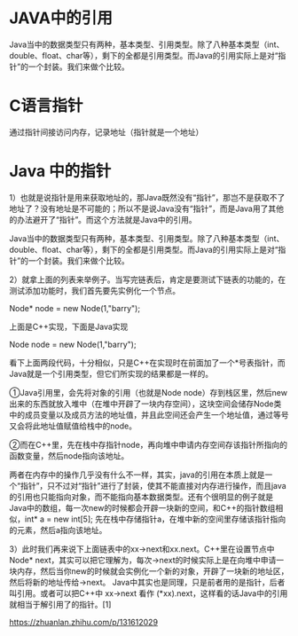 
# JAVA中的引用
Java当中的数据类型只有两种，基本类型、引用类型。除了八种基本类型（int、double、float、char等），剩下的全都是引用类型。而Java的引用实际上是对“指针”的一个封装。我们来做个比较。

# C语言指针
通过指针间接访问内存，记录地址（指针就是一个地址）


















# Java 中的指针
1）也就是说指针是用来获取地址的，那Java既然没有“指针”，那岂不是获取不了地址了？没有地址是不可能的；所以不是说Java没有“指针”，而是Java用了其他的办法避开了“指针”。而这个方法就是Java中的引用。

Java当中的数据类型只有两种，基本类型、引用类型。除了八种基本类型（int、double、float、char等），剩下的全都是引用类型。而Java的引用实际上是对“指针”的一个封装。我们来做个比较。

2）就拿上面的列表来举例子。当写完链表后，肯定是要测试下链表的功能的，在测试添加功能时，我们首先要先实例化一个节点。

Node* node = new Node(1,"barry");

上面是C++实现，下面是Java实现

Node node = new Node(1,"barry");

看下上面两段代码，十分相似，只是C++在实现时在前面加了一个*号表指针，而Java就是一个引用类型，但它们所实现的结果都是一样的。

①Java引用里，会先将对象的引用（也就是Node node）存到栈区里，然后new出来的东西就放入堆中（在堆中开辟了一块内存空间），这块空间会储存Node类中的成员变量以及成员方法的地址值，并且此空间还会产生一个地址值，通过等号又会将此地址值赋值给栈中的node。

②而在C++里，先在栈中存指针node，再向堆中申请内存空间存该指针所指向的函数变量，然后node指向该地址。

两者在内存中的操作几乎没有什么不一样，其实，java的引用在本质上就是一个“指针”，只不过对“指针”进行了封装，使其不能直接对内存进行操作，而且java的引用也只能指向对象，而不能指向基本数据类型。还有个很明显的例子就是Java中的数组，每一次new的时候都会开辟一块新的空间，和C++的指针数组相似，int* a = new int[5]; 先在栈中存储指针a，在堆中新的空间里存储该指针指向的元素，然后a指向该地址。

3）此时我们再来说下上面链表中的xx->next和xx.next。C++里在设置节点中Node* next，其实可以把它理解为，每次->next的时候实际上是在向堆中申请一块内存，然后当你new的时候就会实例化一个新的对象，开辟了一块新的地址区，然后将新的地址传给->next。 Java中其实也是同理，只是前者用的是指针，后者叫引用。或者可以把C++中 xx->next 看作 (*xx).next，这样看的话Java中的引用就相当于解引用了的指针。[1]


https://zhuanlan.zhihu.com/p/131612029